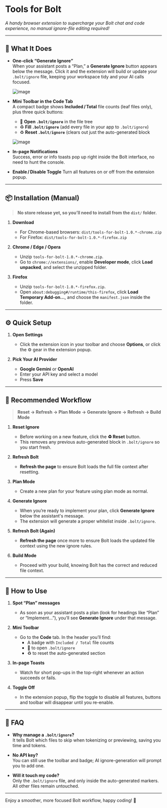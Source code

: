# Tools for Bolt

_A handy browser extension to supercharge your Bolt chat and code experience, no manual ignore-file editing required!_

---

## 🚀 What It Does

- **One-click “Generate Ignore”**  
  When your assistant posts a “Plan,” a **Generate Ignore** button appears below the message. Click it and the extension will build or update your `.bolt/ignore` file, keeping your workspace tidy and your AI calls focused.

  ![image](https://github.com/user-attachments/assets/111b323a-4191-45a0-a7bc-913cd5fecd47)


- **Mini Toolbar in the Code Tab**  
  A compact badge shows **Included / Total** file counts (leaf files only), plus three quick buttons:
  - 📄 **Open `.bolt/ignore`** in the file tree
  - ♻️ **Fill `.bolt/ignore`** (add every file in your app to `.bolt/ignore`)
  - ♻️ **Reset `.bolt/ignore`** (clears out just the auto-generated block

  ![image](https://github.com/user-attachments/assets/fdd59547-e134-414e-8dbe-e3b130976736)

- **In-page Notifications**  
  Success, error or info toasts pop up right inside the Bolt interface, no need to hunt the console.

- **Enable / Disable Toggle**
  Turn all features on or off from the extension popup.

---

## 📦 Installation (Manual)

> **No store release yet, so you’ll need to install from the `dist/` folder.**  

1. **Download**  
   - For Chrome-based browsers: `dist/tools-for-bolt-1.0.*-chrome.zip`  
   - For Firefox:         `dist/tools-for-bolt-1.0.*-firefox.zip`

2. **Chrome / Edge / Opera**  
   - Unzip `tools-for-bolt-1.0.*-chrome.zip`.  
   - Go to `chrome://extensions/`, enable **Developer mode**, click **Load unpacked**, and select the unzipped folder.

3. **Firefox**  
   - Unzip `tools-for-bolt-1.0.*-firefox.zip`.  
   - Open `about:debugging#/runtime/this-firefox`, click **Load Temporary Add-on…**, and choose the `manifest.json` inside the folder.

---

## ⚙️ Quick Setup

1. **Open Settings**  
   - Click the extension icon in your toolbar and choose **Options**, or click the ⚙️ gear in the extension popup.

2. **Pick Your AI Provider**  
   - **Google Gemini** or **OpenAI**  
   - Enter your API key and select a model  
   - Press **Save**

---

## 🔄 Recommended Workflow

> **Reset → Refresh → Plan Mode → Generate Ignore → Refresh → Build Mode**

1.  **Reset Ignore**
    - Before working on a new feature, click the **♻️ Reset** button.
    - This removes any previous auto-generated block in `.bolt/ignore` so you start fresh.

2.  **Refresh Bolt**
    - **Refresh the page** to ensure Bolt loads the full file context after resetting.

3.  **Plan Mode**
    - Create a new plan for your feature using plan mode as normal.

4.  **Generate Ignore**
    - When you’re ready to implement your plan, click **Generate Ignore** below the assistant's message.
    - The extension will generate a proper whitelist inside `.bolt/ignore`.

5.  **Refresh Bolt (Again)**
    - **Refresh the page** once more to ensure Bolt loads the updated file context using the new ignore rules.

6.  **Build Mode**
    - Proceed with your build, knowing Bolt has the correct and reduced file context.
---

## 🎯 How to Use

1. **Spot “Plan” messages**  
   - As soon as your assistant posts a plan (look for headings like “Plan” or “Implement…”), you’ll see **Generate Ignore** under that message.

2. **Mini Toolbar**  
   - Go to the **Code** tab. In the header you’ll find:
     - A badge with `Included / Total` file counts
     - 📄 to open `.bolt/ignore`
     - ♻️ to reset the auto-generated section

3. **In-page Toasts**  
   - Watch for short pop-ups in the top-right whenever an action succeeds or fails.

4. **Toggle Off**  
   - In the extension popup, flip the toggle to disable all features, buttons and toolbar will disappear until you re-enable.

---

## 🤔 FAQ

- **Why manage a `.bolt/ignore`?**  
  It tells Bolt which files to skip when tokenizing or previewing, saving you time and tokens.

- **No API key?**  
  You can still use the toolbar and badge; AI ignore-generation will prompt you to add one.

- **Will it touch my code?**  
  Only the `.bolt/ignore` file, and only inside the auto-generated markers. All other files remain untouched.

---

Enjoy a smoother, more focused Bolt workflow, happy coding! 🚀 
